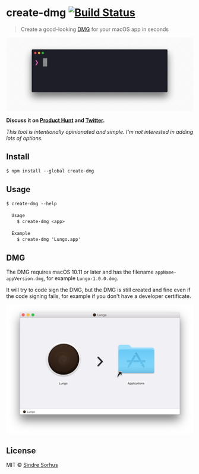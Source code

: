 # create-dmg [![Build Status](https://travis-ci.org/sindresorhus/create-dmg.svg?branch=master)](https://travis-ci.org/sindresorhus/create-dmg)

> Create a good-looking [DMG](https://en.m.wikipedia.org/wiki/Apple_Disk_Image) for your macOS app in seconds

<img src="screenshot-cli.gif" width="998">

**Discuss it on [Product Hunt](https://www.producthunt.com/posts/create-dmg) and [Twitter](https://twitter.com/sindresorhus/status/846416556754010112).**

*This tool is intentionally opinionated and simple. I'm not interested in adding lots of options.*


## Install

```
$ npm install --global create-dmg
```


## Usage

```
$ create-dmg --help

  Usage
    $ create-dmg <app>

  Example
    $ create-dmg 'Lungo.app'
```


## DMG

The DMG requires macOS 10.11 or later and has the filename `appName-appVersion.dmg`, for example `Lungo-1.0.0.dmg`.

It will try to code sign the DMG, but the DMG is still created and fine even if the code signing fails, for example if you don't have a developer certificate.

<img src="screenshot-dmg.png" width="772">


## License

MIT © [Sindre Sorhus](https://sindresorhus.com)
